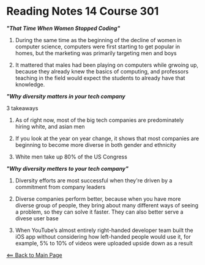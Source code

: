 # Reading Notes 14 Course 301

__*"That Time When Women Stopped Coding"*__

1. During the same time as the beginning of the decline of women in computer science, computers were first starting to get popular in homes, but the marketing was primarily targeting men and boys

2. It mattered that males had been playing on computers while grwoing up, because they already knew the basics of computing, and professors teaching in the field would expect the students to already have that knowledge. 

__*"Why diversity matters in your tech company*__

3 takeaways

1. As of right now, most of the big tech companies are predominately hiring white, and asian men

2. If you look at the year on year change, it shows that most companies are beginning to become more diverse in both gender and ethnicity

3. White men take up 80% of the US Congress

__*"Why diversity metters to your tech company"*__

1. Diversity efforts are most successful when they're driven by a commitment from company leaders

2. Diverse companies perform better, because when you have more diverse group of people, they bring about many different ways of seeing a problem, so they can solve it faster. They can also better serve a divese user base

3. When YouTube’s almost entirely right-handed developer team built the iOS app without considering how left-handed people would use it, for example, 5% to 10% of videos were uploaded upside down as a result

[<== Back to Main Page](README.md)
